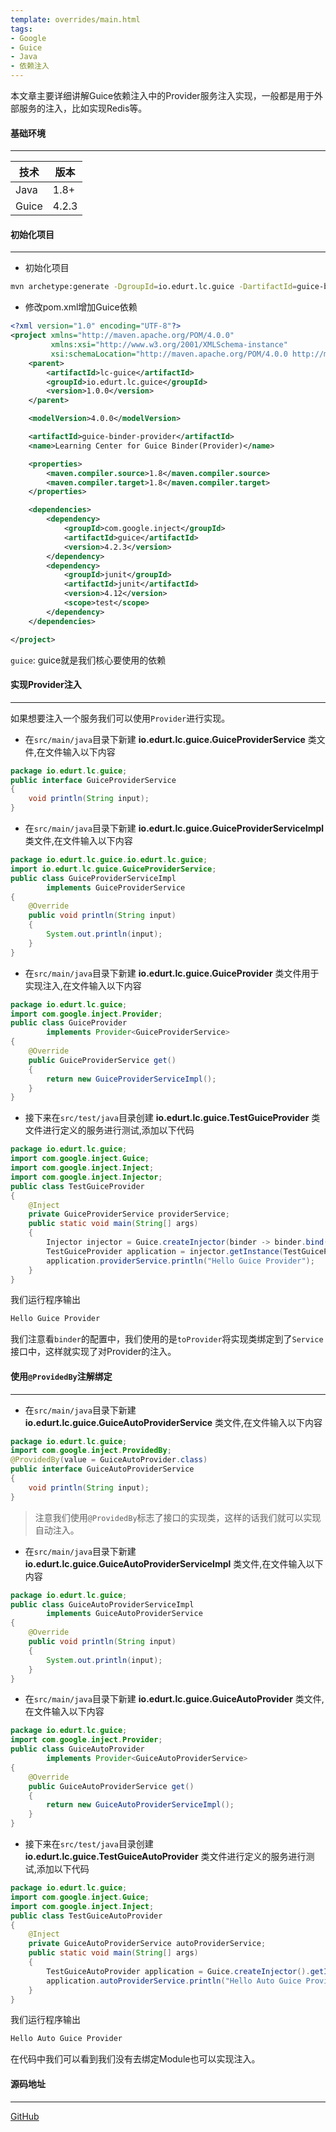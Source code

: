 ```yaml
---
template: overrides/main.html
tags:
- Google
- Guice
- Java
- 依赖注入
---
```


本文章主要详细讲解Guice依赖注入中的Provider服务注入实现，一般都是用于外部服务的注入，比如实现Redis等。

#### 基础环境

---

| 技术  | 版本  |
| ----- | ----- |
| Java  | 1.8+  |
| Guice | 4.2.3 |

#### 初始化项目

---

- 初始化项目

```bash
mvn archetype:generate -DgroupId=io.edurt.lc.guice -DartifactId=guice-binder-provider -DarchetypeArtifactId=maven-archetype-quickstart -Dversion=1.0.0 -DinteractiveMode=false
```

- 修改pom.xml增加Guice依赖

```xml
<?xml version="1.0" encoding="UTF-8"?>
<project xmlns="http://maven.apache.org/POM/4.0.0"
         xmlns:xsi="http://www.w3.org/2001/XMLSchema-instance"
         xsi:schemaLocation="http://maven.apache.org/POM/4.0.0 http://maven.apache.org/xsd/maven-4.0.0.xsd">
    <parent>
        <artifactId>lc-guice</artifactId>
        <groupId>io.edurt.lc.guice</groupId>
        <version>1.0.0</version>
    </parent>

    <modelVersion>4.0.0</modelVersion>

    <artifactId>guice-binder-provider</artifactId>
    <name>Learning Center for Guice Binder(Provider)</name>

    <properties>
        <maven.compiler.source>1.8</maven.compiler.source>
        <maven.compiler.target>1.8</maven.compiler.target>
    </properties>

    <dependencies>
        <dependency>
            <groupId>com.google.inject</groupId>
            <artifactId>guice</artifactId>
            <version>4.2.3</version>
        </dependency>
        <dependency>
            <groupId>junit</groupId>
            <artifactId>junit</artifactId>
            <version>4.12</version>
            <scope>test</scope>
        </dependency>
    </dependencies>

</project>
```

`guice`: guice就是我们核心要使用的依赖

#### 实现Provider注入

---

如果想要注入一个服务我们可以使用`Provider`进行实现。

- 在`src/main/java`目录下新建 **io.edurt.lc.guice.GuiceProviderService** 类文件,在文件输入以下内容

```java
package io.edurt.lc.guice;
public interface GuiceProviderService
{
    void println(String input);
}
```

- 在`src/main/java`目录下新建 **io.edurt.lc.guice.GuiceProviderServiceImpl** 类文件,在文件输入以下内容

```java
package io.edurt.lc.guice.io.edurt.lc.guice;
import io.edurt.lc.guice.GuiceProviderService;
public class GuiceProviderServiceImpl
        implements GuiceProviderService
{
    @Override
    public void println(String input)
    {
        System.out.println(input);
    }
}
```

- 在`src/main/java`目录下新建 **io.edurt.lc.guice.GuiceProvider** 类文件用于实现注入,在文件输入以下内容

```java
package io.edurt.lc.guice;
import com.google.inject.Provider;
public class GuiceProvider
        implements Provider<GuiceProviderService>
{
    @Override
    public GuiceProviderService get()
    {
        return new GuiceProviderServiceImpl();
    }
}
```

- 接下来在`src/test/java`目录创建 **io.edurt.lc.guice.TestGuiceProvider** 类文件进行定义的服务进行测试,添加以下代码

```java
package io.edurt.lc.guice;
import com.google.inject.Guice;
import com.google.inject.Inject;
import com.google.inject.Injector;
public class TestGuiceProvider
{
    @Inject
    private GuiceProviderService providerService;
    public static void main(String[] args)
    {
        Injector injector = Guice.createInjector(binder -> binder.bind(GuiceProviderService.class).toProvider(GuiceProvider.class));
        TestGuiceProvider application = injector.getInstance(TestGuiceProvider.class);
        application.providerService.println("Hello Guice Provider");
    }
}
```

我们运行程序输出

```bash
Hello Guice Provider
```

我们注意看`binder`的配置中，我们使用的是`toProvider`将实现类绑定到了`Service`接口中，这样就实现了对Provider的注入。

#### 使用`@ProvidedBy`注解绑定

---

- 在`src/main/java`目录下新建 **io.edurt.lc.guice.GuiceAutoProviderService** 类文件,在文件输入以下内容

```java
package io.edurt.lc.guice;
import com.google.inject.ProvidedBy;
@ProvidedBy(value = GuiceAutoProvider.class)
public interface GuiceAutoProviderService
{
    void println(String input);
}
```

> 注意我们使用`@ProvidedBy`标志了接口的实现类，这样的话我们就可以实现自动注入。

- 在`src/main/java`目录下新建 **io.edurt.lc.guice.GuiceAutoProviderServiceImpl** 类文件,在文件输入以下内容

```java
package io.edurt.lc.guice;
public class GuiceAutoProviderServiceImpl
        implements GuiceAutoProviderService
{
    @Override
    public void println(String input)
    {
        System.out.println(input);
    }
}
```

- 在`src/main/java`目录下新建 **io.edurt.lc.guice.GuiceAutoProvider** 类文件,在文件输入以下内容

```java
package io.edurt.lc.guice;
import com.google.inject.Provider;
public class GuiceAutoProvider
        implements Provider<GuiceAutoProviderService>
{
    @Override
    public GuiceAutoProviderService get()
    {
        return new GuiceAutoProviderServiceImpl();
    }
}
```

- 接下来在`src/test/java`目录创建 **io.edurt.lc.guice.TestGuiceAutoProvider** 类文件进行定义的服务进行测试,添加以下代码

```java
package io.edurt.lc.guice;
import com.google.inject.Guice;
import com.google.inject.Inject;
public class TestGuiceAutoProvider
{
    @Inject
    private GuiceAutoProviderService autoProviderService;
    public static void main(String[] args)
    {
        TestGuiceAutoProvider application = Guice.createInjector().getInstance(TestGuiceAutoProvider.class);
        application.autoProviderService.println("Hello Auto Guice Provider");
    }
}
```

我们运行程序输出

```bash
Hello Auto Guice Provider
```

在代码中我们可以看到我们没有去绑定Module也可以实现注入。

#### 源码地址

---

[GitHub](https://github.com/EdurtIO/learning-center-code/tree/master/guice/binder-provider)
